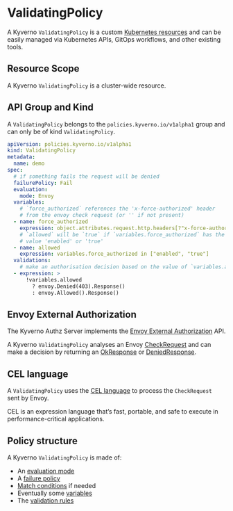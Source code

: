 # ValidatingPolicy

A Kyverno `ValidatingPolicy` is a custom [Kubernetes resources](https://kubernetes.io/docs/concepts/extend-kubernetes/api-extension/custom-resources/) and can be easily managed via Kubernetes APIs, GitOps workflows, and other existing tools.

## Resource Scope

A Kyverno `ValidatingPolicy` is a cluster-wide resource.

## API Group and Kind

A `ValidatingPolicy` belongs to the `policies.kyverno.io/v1alpha1` group and can only be of kind `ValidatingPolicy`.

```yaml
apiVersion: policies.kyverno.io/v1alpha1
kind: ValidatingPolicy
metadata:
  name: demo
spec:
  # if something fails the request will be denied
  failurePolicy: Fail
  evaluation:
    mode: Envoy
  variables:
    # `force_authorized` references the 'x-force-authorized' header
    # from the envoy check request (or '' if not present)
  - name: force_authorized
    expression: object.attributes.request.http.headers[?"x-force-authorized"].orValue("")
    # `allowed` will be `true` if `variables.force_authorized` has the
    # value 'enabled' or 'true'
  - name: allowed
    expression: variables.force_authorized in ["enabled", "true"]
  validations:
    # make an authorisation decision based on the value of `variables.allowed`
  - expression: >
      !variables.allowed
        ? envoy.Denied(403).Response()
        : envoy.Allowed().Response()
```

## Envoy External Authorization

The Kyverno Authz Server implements the [Envoy External Authorization](https://www.envoyproxy.io/docs/envoy/latest/intro/arch_overview/security/ext_authz_filter) API.

A Kyverno `ValidatingPolicy` analyses an Envoy [CheckRequest](https://www.envoyproxy.io/docs/envoy/latest/api-v3/service/auth/v3/external_auth.proto#service-auth-v3-checkrequest) and can make a decision by returning an [OkResponse](../../cel-extensions/envoy.md#okresponse) or [DeniedResponse](../../cel-extensions/envoy.md#deniedresponse).

## CEL language

A `ValidatingPolicy` uses the [CEL language](https://github.com/google/cel-spec) to process the `CheckRequest` sent by Envoy.

CEL is an expression language that’s fast, portable, and safe to execute in performance-critical applications.

## Policy structure

A Kyverno `ValidatingPolicy` is made of:

- An [evaluation mode](./evaluation-mode.md)
- A [failure policy](../failure-policy.md)
- [Match conditions](../match-conditions.md) if needed
- Eventually some [variables](../variables.md)
- The [validation rules](./validation-rules.md)
